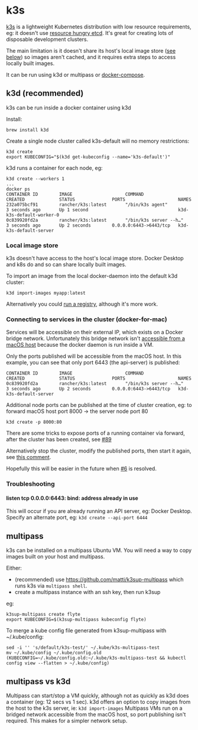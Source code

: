 # k3s

[k3s](https://k3s.io/) is a lightweight Kubernetes distribution with low resource requirements, eg: it doesn't use [resource hungry etcd](https://github.com/etcd-io/etcd/issues/11460). It's great for creating lots of disposable development clusters.

The main limitation is it doesn't share its host's local image store ([see below](#local-image-store)) so images aren't cached, and it requires extra steps to access locally built images.

It can be run using k3d or multipass or [docker-compose](https://gitlab.com/mur-at-public/kube).

## k3d (recommended)

k3s can be run inside a docker container using k3d

Install:
```
brew install k3d
```

Create a single node cluster called k3s-default will no memory restrictions:
``` 
k3d create
export KUBECONFIG="$(k3d get-kubeconfig --name='k3s-default')"
```

k3d runs a container for each node, eg:
```
k3d create --workers 1
...
docker ps
CONTAINER ID        IMAGE                    COMMAND                  CREATED             STATUS              PORTS                    NAMES
232a075bcf91        rancher/k3s:latest       "/bin/k3s agent"         3 seconds ago       Up 1 second                                  k3d-k3s-default-worker-0
0c839920fd2a        rancher/k3s:latest       "/bin/k3s server --h…"   3 seconds ago       Up 2 seconds        0.0.0.0:6443->6443/tcp   k3d-k3s-default-server
```

### Local image store

k3s doesn't have access to the host's local image store. Docker Desktop and k8s do and so can share locally built images.

To import an image from the local docker-daemon into the default k3d cluster:
```
k3d import-images myapp:latest
```

Alternatively you could [run a registry](https://github.com/rancher/k3d/blob/master/docs/registries.md), although it's more work.

### Connecting to services in the cluster (docker-for-mac)

Services will be accessible on their external IP, which exists on a Docker bridge network. Unfortunately this bridge network isn't [accessible from a macOS host](https://docs.docker.com/docker-for-mac/networking/#per-container-ip-addressing-is-not-possible) because the docker daemon is run inside a VM.

Only the ports published will be accessible from the macOS host. In this example, you can see that only port 6443 (the api-server) is published:
```
CONTAINER ID        IMAGE                    COMMAND                  CREATED             STATUS              PORTS                    NAMES
0c839920fd2a        rancher/k3s:latest       "/bin/k3s server --h…"   3 seconds ago       Up 2 seconds        0.0.0.0:6443->6443/tcp   k3d-k3s-default-server
```

Additional node ports can be published at the time of cluster creation, eg: to forward macOS host port 8000 -> the server node port 80  
```
k3d create -p 8000:80
```

There are some tricks to expose ports of a running container via forward, after the cluster has been created, see [#89](https://github.com/rancher/k3d/issues/89)

Alternatively stop the cluster, modify the published ports, then start it again, see [this comment](https://github.com/docker/docker.github.io/issues/4942#issuecomment-435861800).

Hopefully this will be easier in the future when [#6](https://github.com/rancher/k3d/issues/6) is resolved. 

### Troubleshooting

#### listen tcp 0.0.0.0:6443: bind: address already in use

This will occur if you are already running an API server, eg: Docker Desktop.
Specify an alternate port, eg: `k3d create --api-port 6444`

## multipass

k3s can be installed on a multipass Ubuntu VM. You will need a way to copy images built on your host and multipass.

Either:
* (recommended) use https://github.com/matti/k3sup-multipass which runs k3s via `multipass shell`. 
* create a multipass instance with an ssh key, then run k3sup

eg:
```
k3sup-multipass create flyte
export KUBECONFIG=$(k3sup-multipass kubeconfig flyte)
```


To merge a kube config file generated from k3sup-multipass with ~/.kube/config:

```
sed -i '' 's/default/k3s-test/' ~/.kube/k3s-multipass-test
mv ~/.kube/config ~/.kube/config.old
(KUBECONFIG=~/.kube/config.old:~/.kube/k3s-multipass-test && kubectl config view --flatten > ~/.kube/config)
```

## multipass vs k3d

Multipass can start/stop a VM quickly, although not as quickly as k3d does a container (eg: 12 secs vs 1 sec).
k3d offers an option to copy images from the host to the k3s server, ie: `k3d import-images`
Multipass VMs run on a bridged network accessible from the macOS host, so port publishing isn't required. This makes for a simpler network setup.
